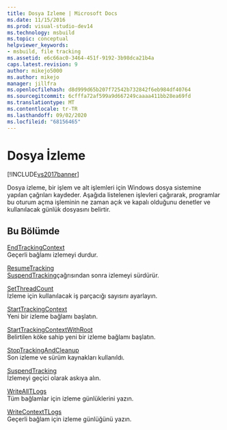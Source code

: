 ```yaml
---
title: Dosya Izleme | Microsoft Docs
ms.date: 11/15/2016
ms.prod: visual-studio-dev14
ms.technology: msbuild
ms.topic: conceptual
helpviewer_keywords:
- msbuild, file tracking
ms.assetid: e6c66ac0-3464-451f-9192-3b98dca21b4a
caps.latest.revision: 9
author: mikejo5000
ms.author: mikejo
manager: jillfra
ms.openlocfilehash: d8d999d65b207f72542b732842f6eb984df40764
ms.sourcegitcommit: 6cfffa72af599a9d667249caaaa411bb28ea69fd
ms.translationtype: MT
ms.contentlocale: tr-TR
ms.lasthandoff: 09/02/2020
ms.locfileid: "68156465"
---
```

# <a name="file-tracking"></a>Dosya İzleme
[!INCLUDE[vs2017banner](../includes/vs2017banner.md)]

Dosya izleme, bir işlem ve alt işlemleri için Windows dosya sistemine yapılan çağrıları kaydeder. Aşağıda listelenen işlevleri çağırarak, programlar bu oturum açma işleminin ne zaman açık ve kapalı olduğunu denetler ve kullanılacak günlük dosyasını belirtir.  
  
## <a name="in-this-section"></a>Bu Bölümde  
 [EndTrackingContext](../msbuild/endtrackingcontext.md)  
 Geçerli bağlamı izlemeyi durdur.  
  
 [ResumeTracking](../msbuild/resumetracking.md)  
 [SuspendTracking](../msbuild/suspendtracking.md)çağrısından sonra izlemeyi sürdürür.  
  
 [SetThreadCount](../msbuild/setthreadcount.md)  
 İzleme için kullanılacak iş parçacığı sayısını ayarlayın.  
  
 [StartTrackingContext](../msbuild/starttrackingcontext.md)  
 Yeni bir izleme bağlamı başlatın.  
  
 [StartTrackingContextWithRoot](../msbuild/starttrackingcontextwithroot.md)  
 Belirtilen köke sahip yeni bir izleme bağlamı başlatın.  
  
 [StopTrackingAndCleanup](../msbuild/stoptrackingandcleanup.md)  
 Son izleme ve sürüm kaynakları kullanıldı.  
  
 [SuspendTracking](../msbuild/suspendtracking.md)  
 İzlemeyi geçici olarak askıya alın.  
  
 [WriteAllTLogs](../msbuild/writealltlogs.md)  
 Tüm bağlamlar için izleme günlüklerini yazın.  
  
 [WriteContextTLogs](../msbuild/writecontexttlogs.md)  
 Geçerli bağlam için izleme günlüğünü yazın.
